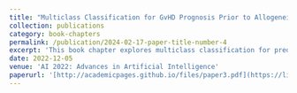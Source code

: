 ```yaml
---
title: "Multiclass Classification for GvHD Prognosis Prior to Allogeneic Stem Cell Transplantation"
collection: publications
category: book-chapters
permalink: /publication/2024-02-17-paper-title-number-4
excerpt: 'This book chapter explores multiclass classification for predicting GvHD prognosis prior to allogeneic stem cell transplantation.'
date: 2022-12-05
venue: 'AI 2022: Advances in Artificial Intelligence'
paperurl: '[http://academicpages.github.io/files/paper3.pdf](https://link.springer.com/chapter/10.1007/978-3-031-22695-3_34)'
---
```

